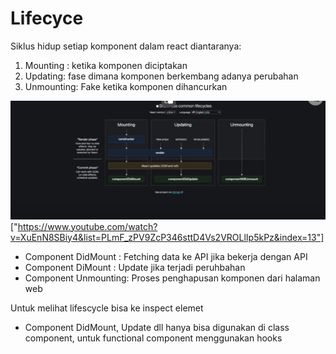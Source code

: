 # Lifecyce
Siklus hidup setiap komponent dalam react diantaranya:
1. Mounting : ketika komponen diciptakan
2. Updating: fase dimana komponen berkembang adanya perubahan
3. Unmounting: Fake ketika komponen dihancurkan

![Alt text](image.png)["https://www.youtube.com/watch?v=XuEnN8SBiy4&list=PLmF_zPV9ZcP346sttD4Vs2VROLlIp5kPz&index=13"]

- Component DidMount : Fetching data ke API  jika bekerja dengan API
- Component DiMount : Update jika terjadi peruhbahan
- Component Unmounting: Proses penghapusan komponen dari halaman web

Untuk melihat lifescycle bisa ke inspect elemet

- Component DidMount, Update dll hanya bisa digunakan di class component, untuk functional component menggunakan hooks